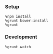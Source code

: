 ### Setup

```
%npm install
%grunt bower:install
%grunt
```

### Development

```
%grunt watch
```

